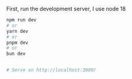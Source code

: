 First, run the development server, I use node 18

```bash
npm run dev
# or
yarn dev
# or
pnpm dev
# or
bun dev


# Serve on http://localhost:3000/
```

